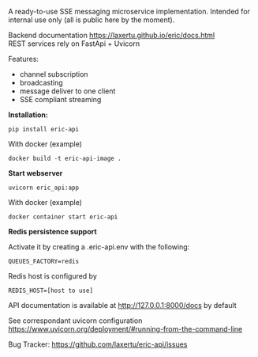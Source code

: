 A ready-to-use SSE messaging microservice implementation. 
Intended for internal use only (all is public here by the moment).

Backend documentation https://laxertu.github.io/eric/docs.html  
REST services rely on FastApi + Uvicorn

Features:
* channel subscription
* broadcasting
* message deliver to one client
* SSE compliant streaming

**Installation:**

    pip install eric-api

With docker (example)

    docker build -t eric-api-image .

**Start webserver**

    uvicorn eric_api:app

With docker (example)

    docker container start eric-api

**Redis persistence support**   

Activate it by creating a .eric-api.env with the following:

    QUEUES_FACTORY=redis

Redis host is configured by  

    REDIS_HOST=[host to use]

API documentation is available at http://127.0.0.1:8000/docs by default

See correspondant uvicorn configuration https://www.uvicorn.org/deployment/#running-from-the-command-line 

Bug Tracker: https://github.com/laxertu/eric-api/issues
